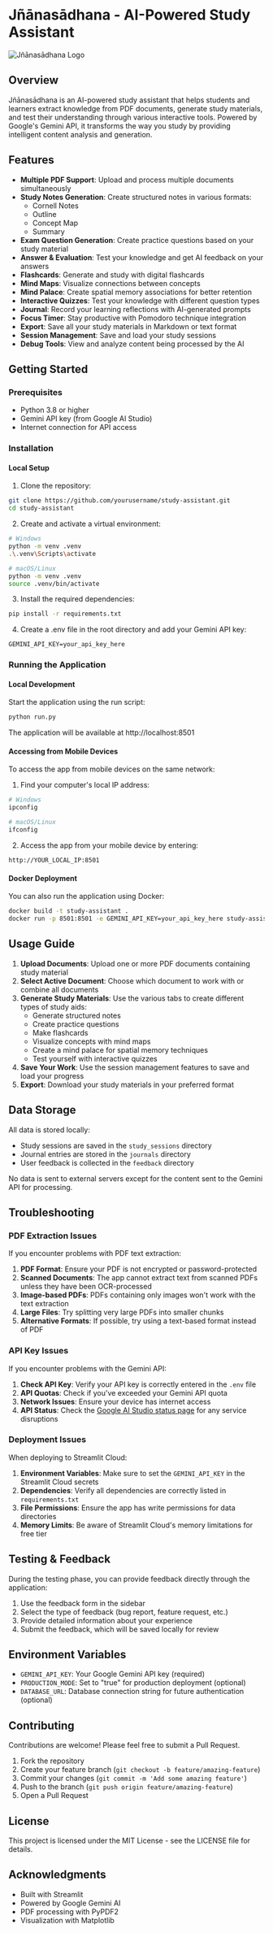 # Jñānasādhana - AI-Powered Study Assistant

![Jñānasādhana Logo](Logo%20Updated.png)

## Overview

Jñānasādhana is an AI-powered study assistant that helps students and learners extract knowledge from PDF documents, generate study materials, and test their understanding through various interactive tools. Powered by Google's Gemini API, it transforms the way you study by providing intelligent content analysis and generation.

## Features

- **Multiple PDF Support**: Upload and process multiple documents simultaneously
- **Study Notes Generation**: Create structured notes in various formats:
  - Cornell Notes
  - Outline
  - Concept Map
  - Summary
- **Exam Question Generation**: Create practice questions based on your study material
- **Answer & Evaluation**: Test your knowledge and get AI feedback on your answers
- **Flashcards**: Generate and study with digital flashcards
- **Mind Maps**: Visualize connections between concepts
- **Mind Palace**: Create spatial memory associations for better retention
- **Interactive Quizzes**: Test your knowledge with different question types
- **Journal**: Record your learning reflections with AI-generated prompts
- **Focus Timer**: Stay productive with Pomodoro technique integration
- **Export**: Save all your study materials in Markdown or text format
- **Session Management**: Save and load your study sessions
- **Debug Tools**: View and analyze content being processed by the AI

## Getting Started

### Prerequisites

- Python 3.8 or higher
- Gemini API key (from Google AI Studio)
- Internet connection for API access

### Installation

#### Local Setup

1. Clone the repository:
```bash
git clone https://github.com/yourusername/study-assistant.git
cd study-assistant
```

2. Create and activate a virtual environment:
```bash
# Windows
python -m venv .venv
.\.venv\Scripts\activate

# macOS/Linux
python -m venv .venv
source .venv/bin/activate
```

3. Install the required dependencies:
```bash
pip install -r requirements.txt
```

4. Create a .env file in the root directory and add your Gemini API key:
```plaintext
GEMINI_API_KEY=your_api_key_here
```

### Running the Application

#### Local Development
Start the application using the run script:

```bash
python run.py
```

The application will be available at http://localhost:8501

#### Accessing from Mobile Devices
To access the app from mobile devices on the same network:

1. Find your computer's local IP address:
```bash
# Windows
ipconfig

# macOS/Linux
ifconfig
```

2. Access the app from your mobile device by entering:
```
http://YOUR_LOCAL_IP:8501
```

#### Docker Deployment
You can also run the application using Docker:

```bash
docker build -t study-assistant .
docker run -p 8501:8501 -e GEMINI_API_KEY=your_api_key_here study-assistant
```

## Usage Guide

1. **Upload Documents**: Upload one or more PDF documents containing study material
2. **Select Active Document**: Choose which document to work with or combine all documents
3. **Generate Study Materials**: Use the various tabs to create different types of study aids:
   - Generate structured notes
   - Create practice questions
   - Make flashcards
   - Visualize concepts with mind maps
   - Create a mind palace for spatial memory techniques
   - Test yourself with interactive quizzes
4. **Save Your Work**: Use the session management features to save and load your progress
5. **Export**: Download your study materials in your preferred format

## Data Storage

All data is stored locally:
- Study sessions are saved in the `study_sessions` directory
- Journal entries are stored in the `journals` directory
- User feedback is collected in the `feedback` directory

No data is sent to external servers except for the content sent to the Gemini API for processing.

## Troubleshooting

### PDF Extraction Issues

If you encounter problems with PDF text extraction:

1. **PDF Format**: Ensure your PDF is not encrypted or password-protected
2. **Scanned Documents**: The app cannot extract text from scanned PDFs unless they have been OCR-processed
3. **Image-based PDFs**: PDFs containing only images won't work with the text extraction
4. **Large Files**: Try splitting very large PDFs into smaller chunks
5. **Alternative Formats**: If possible, try using a text-based format instead of PDF

### API Key Issues

If you encounter problems with the Gemini API:

1. **Check API Key**: Verify your API key is correctly entered in the `.env` file
2. **API Quotas**: Check if you've exceeded your Gemini API quota
3. **Network Issues**: Ensure your device has internet access
4. **API Status**: Check the [Google AI Studio status page](https://status.cloud.google.com/) for any service disruptions

### Deployment Issues

When deploying to Streamlit Cloud:

1. **Environment Variables**: Make sure to set the `GEMINI_API_KEY` in the Streamlit Cloud secrets
2. **Dependencies**: Verify all dependencies are correctly listed in `requirements.txt`
3. **File Permissions**: Ensure the app has write permissions for data directories
4. **Memory Limits**: Be aware of Streamlit Cloud's memory limitations for free tier

## Testing & Feedback

During the testing phase, you can provide feedback directly through the application:
1. Use the feedback form in the sidebar
2. Select the type of feedback (bug report, feature request, etc.)
3. Provide detailed information about your experience
4. Submit the feedback, which will be saved locally for review

## Environment Variables

- `GEMINI_API_KEY`: Your Google Gemini API key (required)
- `PRODUCTION_MODE`: Set to "true" for production deployment (optional)
- `DATABASE_URL`: Database connection string for future authentication (optional)

## Contributing

Contributions are welcome! Please feel free to submit a Pull Request.

1. Fork the repository
2. Create your feature branch (`git checkout -b feature/amazing-feature`)
3. Commit your changes (`git commit -m 'Add some amazing feature'`)
4. Push to the branch (`git push origin feature/amazing-feature`)
5. Open a Pull Request

## License

This project is licensed under the MIT License - see the LICENSE file for details.

## Acknowledgments

- Built with Streamlit
- Powered by Google Gemini AI
- PDF processing with PyPDF2
- Visualization with Matplotlib